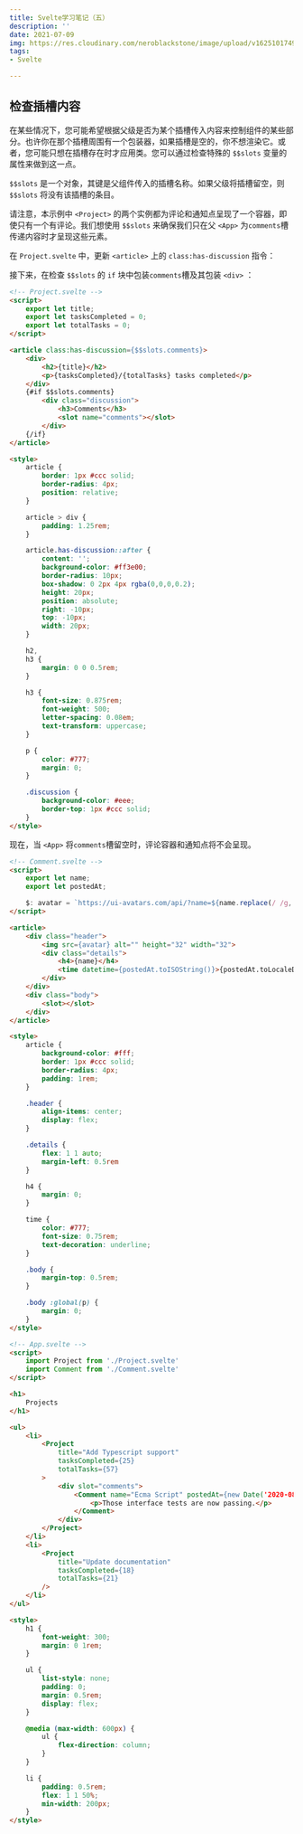 ```yaml
---
title: Svelte学习笔记（五）
description: ''
date: 2021-07-09
img: https://res.cloudinary.com/neroblackstone/image/upload/v1625101749/svelte_y2yhr6.png
tags:
- Svelte

---
```

## 检查插槽内容

在某些情况下，您可能希望根据父级是否为某个插槽传入内容来控制组件的某些部分。也许你在那个插槽周围有一个包装器，如果插槽是空的，你不想渲染它。或者，您可能只想在插槽存在时才应用类。您可以通过检查特殊的 `$$slots` 变量的属性来做到这一点。

`$$slots` 是一个对象，其键是父组件传入的插槽名称。如果父级将插槽留空，则 `$$slots` 将没有该插槽的条目。

请注意，本示例中 `<Project>` 的两个实例都为评论和通知点呈现了一个容器，即使只有一个有评论。我们想使用 `$$slots` 来确保我们只在父 `<App>` 为`comments`槽传递内容时才呈现这些元素。

在 `Project.svelte` 中，更新 `<article>` 上的 `class:has-discussion` 指令：

接下来，在检查 `$$slots` 的 `if` 块中包装`comments`槽及其包装 `<div>` ：

``` html
<!-- Project.svelte -->
<script>
	export let title;
	export let tasksCompleted = 0;
	export let totalTasks = 0;
</script>

<article class:has-discussion={$$slots.comments}>
	<div>
		<h2>{title}</h2>
		<p>{tasksCompleted}/{totalTasks} tasks completed</p>
	</div>
	{#if $$slots.comments}
		<div class="discussion">
			<h3>Comments</h3>
			<slot name="comments"></slot>
		</div>
	{/if}
</article>

<style>
	article {
		border: 1px #ccc solid;
		border-radius: 4px;
		position: relative;
	}

	article > div {
		padding: 1.25rem;
	}

	article.has-discussion::after {
		content: '';
		background-color: #ff3e00;
		border-radius: 10px;
		box-shadow: 0 2px 4px rgba(0,0,0,0.2);
		height: 20px;
		position: absolute;
		right: -10px;
		top: -10px;
		width: 20px;
	}

	h2,
	h3 {
		margin: 0 0 0.5rem;
	}

	h3 {
		font-size: 0.875rem;
		font-weight: 500;
		letter-spacing: 0.08em;
		text-transform: uppercase;
	}

	p {
		color: #777;
		margin: 0;
	}

	.discussion {
		background-color: #eee;
		border-top: 1px #ccc solid;
	}
</style>
```

现在，当 `<App>` 将`comments`槽留空时，评论容器和通知点将不会呈现。

``` html
<!-- Comment.svelte -->
<script>
	export let name;
	export let postedAt;

	$: avatar = `https://ui-avatars.com/api/?name=${name.replace(/ /g, '+')}&rounded=true&background=ff3e00&color=fff&bold=true`;
</script>

<article>
	<div class="header">
		<img src={avatar} alt="" height="32" width="32">
		<div class="details">
			<h4>{name}</h4>
			<time datetime={postedAt.toISOString()}>{postedAt.toLocaleDateString()}</time>
		</div>
	</div>
	<div class="body">
		<slot></slot>
	</div>
</article>

<style>
	article {
		background-color: #fff;
		border: 1px #ccc solid;
		border-radius: 4px;
		padding: 1rem;
	}

	.header {
		align-items: center;
		display: flex;
	}

	.details {
		flex: 1 1 auto;
		margin-left: 0.5rem
	}

	h4 {
		margin: 0;
	}

	time {
		color: #777;
		font-size: 0.75rem;
		text-decoration: underline;
	}

	.body {
		margin-top: 0.5rem;
	}

	.body :global(p) {
		margin: 0;
	}
</style>
```

``` html
<!-- App.svelte -->
<script>
	import Project from './Project.svelte'
	import Comment from './Comment.svelte'
</script>

<h1>
	Projects
</h1>

<ul>
	<li>
		<Project
			title="Add Typescript support"
			tasksCompleted={25}
			totalTasks={57}
		>
			<div slot="comments">
				<Comment name="Ecma Script" postedAt={new Date('2020-08-17T14:12:23')}>
					<p>Those interface tests are now passing.</p>
				</Comment>
			</div>
		</Project>
	</li>
	<li>
		<Project
			title="Update documentation"
			tasksCompleted={18}
			totalTasks={21}
		/>
	</li>
</ul>

<style>
	h1 {
		font-weight: 300;
		margin: 0 1rem;
	}

	ul {
		list-style: none;
		padding: 0;
		margin: 0.5rem;
		display: flex;
	}

	@media (max-width: 600px) {
		ul {
			flex-direction: column;
		}
	}

	li {
		padding: 0.5rem;
		flex: 1 1 50%;
		min-width: 200px;
	}
</style>
```
